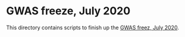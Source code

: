 # GWAS freeze, July 2020

This directory contains scripts to finish up the [GWAS freez, July 2020](https://github.com/rivas-lab/ukbb-tools/milestone/1).

